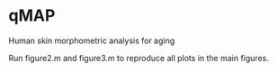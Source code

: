 # qMAP
Human skin morphometric analysis for aging 

Run figure2.m and figure3.m to reproduce all plots in the main figures.
